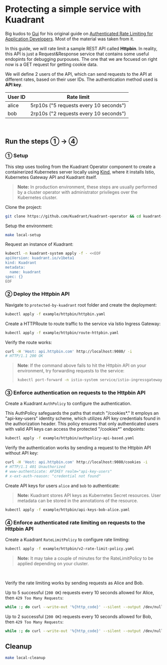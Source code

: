 # Protecting a simple service with Kuadrant

Big kudos to [Gui](https://github.com/Kuadrant/kuadrant-operator/commits?author=guicassolato) for his original guide on [Authenticated Rate Limiting for Application Developers](https://github.com/Kuadrant/kuadrant-operator/blob/7e8b91103d954bd91d293a62203063a89931dad4/doc/user-guides/authenticated-rl-for-app-developers.md). Most of the material was taken from it.


In this guide, we will rate limit a sample REST API called **Httpbin**. In reality, this API is just a Request&Response service that contains some useful endopints for debugging purpouses. The one that we are focuesd on right now is a GET request for getting cookie data.

We will define 2 users of the API, which can send requests to the API at different rates, based on their user IDs. The authentication method used is **API key**.

| User ID | Rate limit                             |
|---------|----------------------------------------|
| alice   | 5rp10s ("5 requests every 10 seconds") |
| bob     | 2rp10s ("2 requests every 10 seconds") |

<br/>

## Run the steps ① → ④

### ① Setup

This step uses tooling from the Kuadrant Operator component to create a containerized Kubernetes server locally using [Kind](https://kind.sigs.k8s.io),
where it installs Istio, Kubernetes Gateway API and Kuadrant itself.

> **Note:** In production environment, these steps are usually performed by a cluster operator with administrator privileges over the Kubernetes cluster.

Clone the project:

```sh
git clone https://github.com/Kuadrant/kuadrant-operator && cd kuadrant-operator
```

Setup the environment:

```sh
make local-setup
```

Request an instance of Kuadrant:

```sh
kubectl -n kuadrant-system apply -f - <<EOF
apiVersion: kuadrant.io/v1beta1
kind: Kuadrant
metadata:
  name: kuadrant
spec: {}
EOF
```

### ② Deploy the Httpbin API
Navigate to `protected-by-kuadrant` root folder and create the deployment:

```sh
kubectl apply -f example/httpbin/httpbin.yaml
```

Create a HTTPRoute to route traffic to the service via Istio Ingress Gateway:

```sh
kubectl apply -f example/httpbin/route-httpbin.yaml
```

Verify the route works:

```sh
curl -H 'Host: api.httpbin.com' http://localhost:9080/ -i
# HTTP/1.1 200 OK
```

> **Note**: If the command above fails to hit the Httpbin API on your environment, try forwarding requests to the service:
>
> ```sh
> kubectl port-forward -n istio-system service/istio-ingressgateway 9080:80 2>&1 >/dev/null &
> ```

### ③ Enforce authentication on requests to the Httpbin API

Create a Kuadrant `AuthPolicy` to configure the authentication. 

This AuthPolicy safeguards the paths that match "/cookies*." It employs an "api-key-users" identity scheme, which utilizes API key credentials found in the authorization header. This policy ensures that only authenticated users with valid API keys can access the protected "/cookies*" endpoints:
```sh
kubectl apply -f example/httpbin/authpolicy-api-based.yaml
```

Verify the authentication works by sending a request to the Httpbin API without API key:

```sh
curl -H 'Host: api.httpbin.com' http://localhost:9080/cookies -i
# HTTP/1.1 401 Unauthorized
# www-authenticate: APIKEY realm="api-key-users"
# x-ext-auth-reason: "credential not found"
```

Create API keys for users `alice` and `bob` to authenticate:

> **Note:** Kuadrant stores API keys as Kubernetes Secret resources. User metadata can be stored in the annotations of the resource.

```sh
kubectl apply -f example/httpbin/api-keys-bob-alice.yaml
```

### ④ Enforce authenticated rate limiting on requests to the Httpbin API

Create a Kuadrant `RateLimitPolicy` to configure rate limiting:

```sh
kubectl apply -f example/httpbin/v2-rate-limit-policy.yaml
```

> **Note:** It may take a couple of minutes for the RateLimitPolicy to be applied depending on your cluster.

<br/>

Verify the rate limiting works by sending requests as Alice and Bob.

Up to 5 successful (`200 OK`) requests every 10 seconds allowed for Alice, then `429 Too Many Requests`:

```sh
while :; do curl --write-out '%{http_code}' --silent --output /dev/null -H 'Authorization: APIKEY IAMBOB' -H 'Host: api.httpbin.com' http://localhost:9080/cookies | egrep --color "\b(429)\b|$"; sleep 1; done
```

Up to 2 successful (`200 OK`) requests every 10 seconds allowed for Bob, then `429 Too Many Requests`:

```sh
while :; do curl --write-out '%{http_code}' --silent --output /dev/null -H 'Authorization: APIKEY IAMALICE' -H 'Host: api.httpbin.com' http://localhost:9080/cookies | egrep --color "\b(429)\b|$"; sleep 1; done
```

## Cleanup

```sh
make local-cleanup
```
